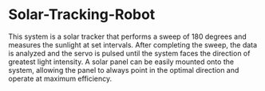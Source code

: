 # Solar-Tracking-Robot

This system is a solar tracker that performs a sweep of 180 degrees and measures the sunlight at set intervals. After completing the sweep, the data is analyzed and the servo is pulsed until the system faces the direction of greatest light intensity. A solar panel can be easily mounted onto the system, allowing the panel to always point in the optimal direction and operate at maximum efficiency.
